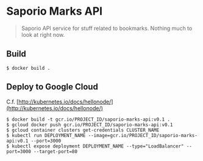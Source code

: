 # Saporio Marks API

> Saporio API service for stuff related to bookmarks. Nothing much to look at right now.

## Build

```
$ docker build .
```

## Deploy to Google Cloud

C.f. [http://kubernetes.io/docs/hellonode/](http://kubernetes.io/docs/hellonode/)

```
$ docker build -t gcr.io/PROJECT_ID/saporio-marks-api:v0.1 .
$ gcloud docker push gcr.io/PROJECT_ID/saporio-marks-api:v0.1
$ gcloud container clusters get-credentials CLUSTER_NAME
$ kubectl run DEPLOYMENT_NAME --image=gcr.io/PROJECT_ID/saporio-marks-api:v0.1 --port=3000
$ kubectl expose deployment DEPLOYMENT_NAME --type="LoadBalancer" --port=3000 --target-port=80
```
